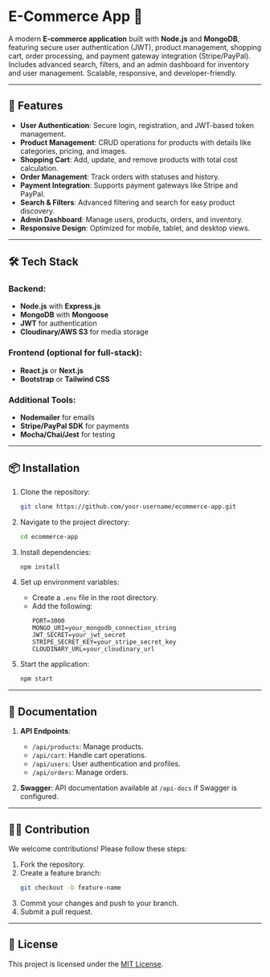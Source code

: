 # E-Commerce App 🛒

A modern **E-commerce application** built with **Node.js** and **MongoDB**, featuring secure user authentication (JWT), product management, shopping cart, order processing, and payment gateway integration (Stripe/PayPal). Includes advanced search, filters, and an admin dashboard for inventory and user management. Scalable, responsive, and developer-friendly.

---

## 🚀 Features

- **User Authentication**: Secure login, registration, and JWT-based token management.
- **Product Management**: CRUD operations for products with details like categories, pricing, and images.
- **Shopping Cart**: Add, update, and remove products with total cost calculation.
- **Order Management**: Track orders with statuses and history.
- **Payment Integration**: Supports payment gateways like Stripe and PayPal.
- **Search & Filters**: Advanced filtering and search for easy product discovery.
- **Admin Dashboard**: Manage users, products, orders, and inventory.
- **Responsive Design**: Optimized for mobile, tablet, and desktop views.

---

## 🛠️ Tech Stack

### Backend:
- **Node.js** with **Express.js**
- **MongoDB** with **Mongoose**
- **JWT** for authentication
- **Cloudinary/AWS S3** for media storage

### Frontend (optional for full-stack):
- **React.js** or **Next.js**
- **Bootstrap** or **Tailwind CSS**

### Additional Tools:
- **Nodemailer** for emails
- **Stripe/PayPal SDK** for payments
- **Mocha/Chai/Jest** for testing

---

## 📦 Installation

1. Clone the repository:
   ```bash
   git clone https://github.com/your-username/ecommerce-app.git
   ```
2. Navigate to the project directory:
   ```bash
   cd ecommerce-app
   ```
3. Install dependencies:
   ```bash
   npm install
   ```
4. Set up environment variables:
   - Create a `.env` file in the root directory.
   - Add the following:
     ```
     PORT=3000
     MONGO_URI=your_mongodb_connection_string
     JWT_SECRET=your_jwt_secret
     STRIPE_SECRET_KEY=your_stripe_secret_key
     CLOUDINARY_URL=your_cloudinary_url
     ```

5. Start the application:
   ```bash
   npm start
   ```

---

## 📖 Documentation

1. **API Endpoints**:
   - `/api/products`: Manage products.
   - `/api/cart`: Handle cart operations.
   - `/api/users`: User authentication and profiles.
   - `/api/orders`: Manage orders.

2. **Swagger**: API documentation available at `/api-docs` if Swagger is configured.

---

## 🧑‍💻 Contribution

We welcome contributions! Please follow these steps:

1. Fork the repository.
2. Create a feature branch:
   ```bash
   git checkout -b feature-name
   ```
3. Commit your changes and push to your branch.
4. Submit a pull request.

---

## 📜 License

This project is licensed under the [MIT License](LICENSE).
